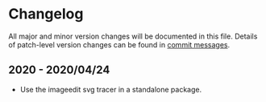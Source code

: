 # Changelog
All major and minor version changes will be documented in this file. Details of
patch-level version changes can be found in [commit messages](../../commits/master).

## 2020 - 2020/04/24
- Use the imageedit svg tracer in a standalone package.
